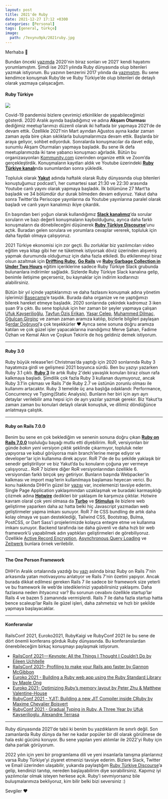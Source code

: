 ```yaml
---
layout: post
title: 2021'de Ruby
date: 2021-12-27 17:12 +0300
categories: [Personal]
tags: [general, türkçe]
image:
  path: /7exynu9pk/2021ruby.jpg
---
```

Merhaba 👋

Bundan önceki [yazımda](https://enderahmetyurt.com/posts/2021-ve-belki-biraz-oncesi/) 2020'nin biraz sonları ve 2021' kendi hayatımı yorumlamıştım. Şimdi ise 2021 yılında Ruby dünyasında olup bitenleri yazmak istiyorum. Bu yazının benzerini 2017 yılında da [yazmıştım](https://enderahmetyurt.com/posts/2017-de-ruby/). Bu sene kendimce konuşmak Ruby’de ve Ruby Türkiye’de olup bitenleri de detaylı olarak yazmaya çalışacağım.

#### Ruby Türkiye

![](https://cdn-images-1.medium.com/max/800/1*HRkVogC688WS6xgVFOWl-w.jpeg)

Covid-19 pandemisi bizlere çevrimiçi etkinlikler de yapabileceğimizi gösterdi. 2020 Aralık ayında başladığımız ve adına **Akşam Oturması** dediğimiz meetup’larımızı düzenli olarak iki haftada bir yapmaya 2021'de de devam ettik. Özellikle 2021'nin Mart ayından Ağustos ayına kadar zaman zaman ayda bire çıkan sıklıklarla buluşmalarımıza devam ettik. Başlarda bir araya geliyor, sohbet ediyorduk. Sonralarda konuşmacılar da davet edip, sunumlu Akşam Oturmaları yapmaya başladık. Bu sene ilk defa meetuplarımızda iki tane yabancı konuşmacı ağırladık. Bütün bu organizasyonları [Kommunity.com](https://kommunity.com/ruby-turkiye/events/past) üzerinden organize ettik ve Zoom’da gerçekleştirdik. Konuşmaların kayıtları aldık ve Youtube üzerindeki [**Ruby Türkiye kanalı**](https://www.youtube.com/channel/UClXgXxIOKmdMY-EFOLvVgJQ)nda sunumlardan sonra yükledik.

Topluluk olarak [**Yakut**](https://www.youtube.com/playlist?list=PLEWqXxI7lAZIHZ4s3fcuy1UmF_YiQkZpi) adında haftalık olarak Ruby dünyasında olup bitenleri konuştuğumuz podcast’i, her cumartesi saat 21:30 ve 22:30 arasında Youtube canlı yayını olarak yapmaya başladık. İlk bölümüne 27 Mart’ta başladık ve 34 bölümdür dur durak bilmeden devam ediyoruz. Yakut daha sonra Twitter’da Periscope yayınlarına da Youtube yayınlarına paralel olarak başladı ve canlı yayın kanalımızı ikiye çıkardık.

En başından beri yoğun olarak kullandığımız [**Slack kanalımız**](https://rubytr.slack.com/)’da sorular soruların ve bazı değerli konuşmaların kaybolduğunu, ayrıca daha farklı konuşmaların da dönebileceğini düşünerek [**Ruby Türkiye Discourse**](https://discuss.rubyturkiye.org/)’unu açtık. Buradan gelen sorulara ve yorumlara cevaplar vererek, topluluk için daha faydalı olmaya çalışıyoruz.

2021 Türkiye ekonomisi için zor geçti. Bu zorluklar biz yazılımcıları video eğitim veya kitap gibi her ne tüketmek istiyorsak döviz üzerinden alışveriş yapmak durumunda olduğumuz için daha fazla etkiledi. Bu etkilenmeyi biraz olsun azaltmak için [**Driffting Ruby**](http://driftingruby.com)**,** [**Go Rails**](http://gorails.com) ve [**Ruby Garbage Collection in Under Two Hours**](https://flurly.com/p/ruby-garbage-collection) eğitim içeriklerine sadece Ruby Türkiye Slack grubunda bulunanlara indirimler sağladık. Sizlerde Ruby Türkiye Slack kanalına gelip, benimle iletişime geçerseniz, bu kaynaklar için indirim kodlarınızı alabilirsiniz.

Bütün bir yıl içinde yaptıklarımızı ve daha fazlasını konuşmak adına yönetim işlerimizi [Basecamp](https://basecamp.com/)’e taşıdık. Burada daha organize ve ne yaptığımızı bilerek hareket etmeye başladık. 2020 sonlarında çekirdek kadromuz 3 iken şuan 9'a çıktı. Bu sene topluluk için her zaman bir şeyler yapmaya çalışan [Ufuk Kayserilioğlu](https://twitter.com/paracycle), [Tayfun Öziş Erikan](https://twitter.com/toziserikan), [Yaşar Celep](https://www.linkedin.com/in/yasarcelep), [Muhammed Dilmaç](https://twitter.com/m_dilmac), [Oğulcan Girginç](https://twitter.com/ogirginc) ve zaman zaman aramıza katılıp, bizlerle bilgileri paylaşan S[erdar Doğruyol](https://twitter.com/sdogruyol)’a çok teşekkürler ❤️ Ayrıca sene sonuna doğru aramıza katılan ve çok güzel işler yapacaklarına inandığımız Merve Şahan, Fadime Özhan ve Kemal Akın ve Çoşkun Tekin’e de hoş geldiniz demek istiyorum.

* * *

#### Ruby 3.0

Ruby büyük release’leri Christmas’da yaptığı için 2020 sonlarında Ruby 3 hayatımıza girdi ve gelişmesi 2021 boyunca sürdü. Ben bu yazıyı yazarken Ruby 3.1 çıktı. [**Ruby 3**](https://www.ruby-lang.org/en/news/2020/12/25/ruby-3-0-0-released/) ile artık Ruby 2'deki yavaşlık konuları biraz olsun rafa kalkmaya başladı. Şimdilik çok fazla Ruby 3 kullanan duymuyoruz, ancak Ruby 3.1'in çıkması ve Rails 7'de Ruby 2.7 ve üstünün zorunlu olması ile kullanımı artacaktır. Ruby 3 temelde üç ana başlığa odaklandı: Performance, Concurrency ve Typing(Static Analysis). Bunların her biri için ayrı ayrı detaylar verilebilir ama hepsi için de ayrı yazılar yazmak gerekir. Biz Yakut’ta zaman zaman bu konulari detaylı olarak konuştuk, ve dilimiz döndüğünce anlatmaya çalıştık.

* * *

#### Ruby on Rails 7.0.0

Benim bu sene en çok beklediğim ve senenin sonuna doğru çıkan [**Ruby on Rails 7.0.0**](https://rubyonrails.org/2021/12/15/Rails-7-fulfilling-a-vision) topluluğu bayağı mutlu etti diyebilirim. RoR, versiyonları bir günde _bakın yeni versiyon çıktık_ şeklinde çıkarmıyor, topluluk neler yapıyorsa ve kabul görüyorsa main branch’lerine merge ediyor ve developer’lar için kullanıma direk açıyor. RoR 7'de de bu şekilde yaklaşık bir senedir geliştiriliyor ve biz Yakut’da bu konuların çoğuna yer vermeye çalışıyoruz.. RoR 7 bizlere diğer RoR versiyonlarından özellikle 6. versiyondan farklı birçok şey getiriyor. Bunların başında Webpacker’in kalkması ve import map’lerin kullanılmaya başlaması heyecan verici. Bu konu hakkında DHH’in güzel bir [yazısı](https://world.hey.com/dhh/modern-web-apps-without-javascript-bundling-or-transpiling-a20f2755) var, incelemenizi tavsiye ederim. Single Page Application yaklaşımından uzaklaşmak ve buradaki karmaşıklığı çözmek adına [**Hotwire**](https://hotwired.dev/) dedikleri bir yaklaşım ile karşımıza çıktılar. Hotwire kavram olaral çok yeni olmasa da [**Turbo**](https://turbo.hotwired.dev/) ve [**Stimulus**](https://stimulus.hotwired.dev/) ile bizlere web geliştirme yaparken daha az hatta belki hiç Javascript yazmadan web geliştirmeler yapma imkanı sunuyor. RoR 7 ile CSS bundling de artık daha kolay olmaya ve şuan desteklediği, Tailwind CSS, Bootstrap, Bulma, PostCSS, or Dart Sass’i projelerimizde kolayca entegre etme ve kullanma imkanı sunuyor. Backend tarafında ise daha güvenli ve daha hızlı bir web framework’ü yapabilmek adın yaptıkları geliştirmeleri de görebiliyoruz. Özellikle [Active Record Encryption](https://github.com/rails/rails/pull/41659), [Asynchronous Query Loading](https://github.com/rails/rails/pull/41372) ve [Zeitwerk](https://github.com/fxn/zeitwerk#introduction) bunlara örnek verilebilir.

* * *

#### The One Person Framework

DHH’in Aralık ortalarında yazdığı bu [yazı](https://world.hey.com/dhh/the-one-person-framework-711e6318) aslında biraz Ruby on Rails 7'nin arkasında yatan motivasyonu anlatıyor ve Rails 7'nin özetini yapıyor. Ancak burada dikkat edilmesi gereken Rails 7 ile sadece bir framework size yeterli ve bu framework ile web’de istediklerinizi yapabilirsiniz yaklaşımı. Daha fazlasına neden ihtyacınız var? Bu sorunun cevabını özellikle startup’lar Rails 4 ve bazen 5 zamanında vermişlerdi. Rails 7 ile daha fazla startup hatta bence scaleup’lar Rails ile güzel işleri, daha zahmetsiz ve hızlı bir şekilde yapmaya başlayacaklar.

* * *

#### Konferanslar

RailsConf 2021, Euroko2021, RubyKaigi ve RubyConf 2021 ile bu sene de dört önemli konferans görduk Ruby dünyasında. Bu konferanslardan önerebileceğim birkaç konuşmayı paylaşmak istiyorum.

*   [RailsConf 2021 — Keynote: All the Things I Thought I Couldn’t Do by Eileen Uchitelle](https://www.youtube.com/watch?v=FU9wz998-1k)
*   [RailsConf 2021- Profiling to make your Rails app faster by Gannon McGibbon](https://www.youtube.com/watch?v=AFpq1pDQagw)
*   [Euroko 2021 - Building a Ruby web app using the Ruby Standard Library by Maple Ong](https://www.youtube.com/watch?v=lxczDssLYKA)
*   [Euroko 2021- Optimizing Ruby’s memory layout by Peter Zhu & Matthew Valentine-House](https://www.youtube.com/watch?v=x_YhDCNeFQ8)
*   [RubyConf 2021 - YJIT: Building a new JIT Compiler inside CRuby by Maxime Chevalier Boisvert](https://www.youtube.com/watch?v=zO9_uTaELCw)
*   [RubyConf 2021 - Gradual Typing in Ruby, A Three Year by Ufuk Kayserilioglu, Alexandre Terrasa](https://www.youtube.com/watch?v=a3jfpSmikdg)

* * *

Ruby dünyasında 2021'de tabii ki benim bu yazdıklarım ile sınırlı değil. Son zamanlarda Ruby dünya da her ne kadar popüler bir dil olarak görülmese de hala eski gücünü koruyor. Bu sene yapılan yeni atılımlar ile 2022'yi Ruby için daha parlak görüyorum.

2022 yılın için yeni bir programlama dili ve yeni insanlarla tanışma planlarınız varsa Ruby Türkiye’yi ziyaret etmenizi tavsiye ederim. Bizlere Slack, Twitter ve Email üzerinden ulaşabilir, yukarıda paylaştığım [Ruby Türkiye Discourse](https://discuss.rubyturkiye.org/)’a gelip, kendinizi tanıtıp, nereden başlayabilirim diye sorabilirsiniz. Kapımız iyi yazılımcılar olmak isteyen herkese açık. Ruby’i sevmiyorsanız bile buluşmalarımıza bekliyoruz, kim bilir belki bizi seversiniz :)

Sevgiler ❤️